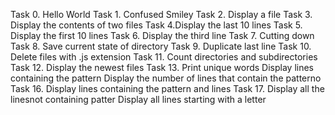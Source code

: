 Task 0. Hello World
Task 1. Confused Smiley
Task 2. Display a file
Task 3. Display the contents of two files
Task 4.Display the last 10 lines
Task 5. Display the first 10 lines
Task 6. Display the third line
Task 7. Cutting down
Task 8. Save current state of directory
Task 9. Duplicate last line
Task 10. Delete files with .js extension
Task 11. Count directories and subdirectories
Task 12. Display the newest files
Task 13. Print unique words
Display lines containing the pattern
Display the number of lines that contain the patterno
Task 16. Display lines containing the pattern and lines
Task 17. Display all the linesnot containing patter
Display all lines starting with a letter
